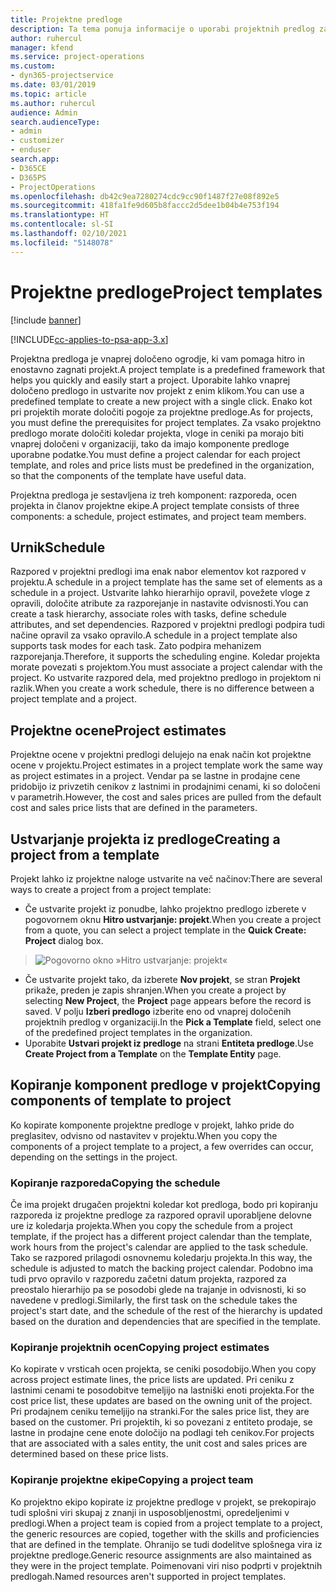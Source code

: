 ```yaml
---
title: Projektne predloge
description: Ta tema ponuja informacije o uporabi projektnih predlog za hitro nastavitev projekta.
author: ruhercul
manager: kfend
ms.service: project-operations
ms.custom:
- dyn365-projectservice
ms.date: 03/01/2019
ms.topic: article
ms.author: ruhercul
audience: Admin
search.audienceType:
- admin
- customizer
- enduser
search.app:
- D365CE
- D365PS
- ProjectOperations
ms.openlocfilehash: db42c9ea7280274cdc9cc90f1487f27e08f892e5
ms.sourcegitcommit: 418fa1fe9d605b8faccc2d5dee1b04b4e753f194
ms.translationtype: HT
ms.contentlocale: sl-SI
ms.lasthandoff: 02/10/2021
ms.locfileid: "5148078"
---
```

# <a name="project-templates"></a><span data-ttu-id="3209e-103">Projektne predloge</span><span class="sxs-lookup"><span data-stu-id="3209e-103">Project templates</span></span> 

[!include [banner](../includes/psa-now-project-operations.md)]

[!INCLUDE[cc-applies-to-psa-app-3.x](../includes/cc-applies-to-psa-app-3x.md)]

<span data-ttu-id="3209e-104">Projektna predloga je vnaprej določeno ogrodje, ki vam pomaga hitro in enostavno zagnati projekt.</span><span class="sxs-lookup"><span data-stu-id="3209e-104">A project template is a predefined framework that helps you quickly and easily start a project.</span></span> <span data-ttu-id="3209e-105">Uporabite lahko vnaprej določeno predlogo in ustvarite nov projekt z enim klikom.</span><span class="sxs-lookup"><span data-stu-id="3209e-105">You can use a predefined template to create a new project with a single click.</span></span> <span data-ttu-id="3209e-106">Enako kot pri projektih morate določiti pogoje za projektne predloge.</span><span class="sxs-lookup"><span data-stu-id="3209e-106">As for projects, you must define the prerequisites for project templates.</span></span> <span data-ttu-id="3209e-107">Za vsako projektno predlogo morate določiti koledar projekta, vloge in ceniki pa morajo biti vnaprej določeni v organizaciji, tako da imajo komponente predloge uporabne podatke.</span><span class="sxs-lookup"><span data-stu-id="3209e-107">You must define a project calendar for each project template, and roles and price lists must be predefined in the organization, so that the components of the template have useful data.</span></span>

<span data-ttu-id="3209e-108">Projektna predloga je sestavljena iz treh komponent: razporeda, ocen projekta in članov projektne ekipe.</span><span class="sxs-lookup"><span data-stu-id="3209e-108">A project template consists of three components: a schedule, project estimates, and project team members.</span></span>

## <a name="schedule"></a><span data-ttu-id="3209e-109">Urnik</span><span class="sxs-lookup"><span data-stu-id="3209e-109">Schedule</span></span>

<span data-ttu-id="3209e-110">Razpored v projektni predlogi ima enak nabor elementov kot razpored v projektu.</span><span class="sxs-lookup"><span data-stu-id="3209e-110">A schedule in a project template has the same set of elements as a schedule in a project.</span></span> <span data-ttu-id="3209e-111">Ustvarite lahko hierarhijo opravil, povežete vloge z opravili, določite atribute za razporejanje in nastavite odvisnosti.</span><span class="sxs-lookup"><span data-stu-id="3209e-111">You can create a task hierarchy, associate roles with tasks, define schedule attributes, and set dependencies.</span></span> <span data-ttu-id="3209e-112">Razpored v projektni predlogi podpira tudi načine opravil za vsako opravilo.</span><span class="sxs-lookup"><span data-stu-id="3209e-112">A schedule in a project template also supports task modes for each task.</span></span> <span data-ttu-id="3209e-113">Zato podpira mehanizem razporejanja.</span><span class="sxs-lookup"><span data-stu-id="3209e-113">Therefore, it supports the scheduling engine.</span></span> <span data-ttu-id="3209e-114">Koledar projekta morate povezati s projektom.</span><span class="sxs-lookup"><span data-stu-id="3209e-114">You must associate a project calendar with the project.</span></span> <span data-ttu-id="3209e-115">Ko ustvarite razpored dela, med projektno predlogo in projektom ni razlik.</span><span class="sxs-lookup"><span data-stu-id="3209e-115">When you create a work schedule, there is no difference between a project template and a project.</span></span>

## <a name="project-estimates"></a><span data-ttu-id="3209e-116">Projektne ocene</span><span class="sxs-lookup"><span data-stu-id="3209e-116">Project estimates</span></span>

<span data-ttu-id="3209e-117">Projektne ocene v projektni predlogi delujejo na enak način kot projektne ocene v projektu.</span><span class="sxs-lookup"><span data-stu-id="3209e-117">Project estimates in a project template work the same way as project estimates in a project.</span></span> <span data-ttu-id="3209e-118">Vendar pa se lastne in prodajne cene pridobijo iz privzetih cenikov z lastnimi in prodajnimi cenami, ki so določeni v parametrih.</span><span class="sxs-lookup"><span data-stu-id="3209e-118">However, the cost and sales prices are pulled from the default cost and sales price lists that are defined in the parameters.</span></span>

## <a name="creating-a-project-from-a-template"></a><span data-ttu-id="3209e-119">Ustvarjanje projekta iz predloge</span><span class="sxs-lookup"><span data-stu-id="3209e-119">Creating a project from a template</span></span>
 
<span data-ttu-id="3209e-120">Projekt lahko iz projektne naloge ustvarite na več načinov:</span><span class="sxs-lookup"><span data-stu-id="3209e-120">There are several ways to create a project from a project template:</span></span>

- <span data-ttu-id="3209e-121">Če ustvarite projekt iz ponudbe, lahko projektno predlogo izberete v pogovornem oknu **Hitro ustvarjanje: projekt**.</span><span class="sxs-lookup"><span data-stu-id="3209e-121">When you create a project from a quote, you can select a project template in the **Quick Create: Project** dialog box.</span></span>

> ![Pogovorno okno »Hitro ustvarjanje: projekt«](media/project-11.png)

- <span data-ttu-id="3209e-123">Če ustvarite projekt tako, da izberete **Nov projekt**, se stran **Projekt** prikaže, preden je zapis shranjen.</span><span class="sxs-lookup"><span data-stu-id="3209e-123">When you create a project by selecting **New Project**, the **Project** page appears before the record is saved.</span></span> <span data-ttu-id="3209e-124">V polju **Izberi predlogo** izberite eno od vnaprej določenih projektnih predlog v organizaciji.</span><span class="sxs-lookup"><span data-stu-id="3209e-124">In the **Pick a Template** field, select one of the predefined project templates in the organization.</span></span>
- <span data-ttu-id="3209e-125">Uporabite **Ustvari projekt iz predloge** na strani **Entiteta predloge**.</span><span class="sxs-lookup"><span data-stu-id="3209e-125">Use **Create Project from a Template** on the **Template Entity** page.</span></span>

## <a name="copying-components-of-template-to-project"></a><span data-ttu-id="3209e-126">Kopiranje komponent predloge v projekt</span><span class="sxs-lookup"><span data-stu-id="3209e-126">Copying components of template to project</span></span>

<span data-ttu-id="3209e-127">Ko kopirate komponente projektne predloge v projekt, lahko pride do preglasitev, odvisno od nastavitev v projektu.</span><span class="sxs-lookup"><span data-stu-id="3209e-127">When you copy the components of a project template to a project, a few overrides can occur, depending on the settings in the project.</span></span>

### <a name="copying-the-schedule"></a><span data-ttu-id="3209e-128">Kopiranje razporeda</span><span class="sxs-lookup"><span data-stu-id="3209e-128">Copying the schedule</span></span>

<span data-ttu-id="3209e-129">Če ima projekt drugačen projektni koledar kot predloga, bodo pri kopiranju razporeda iz projektne predloge za razpored opravil uporabljene delovne ure iz koledarja projekta.</span><span class="sxs-lookup"><span data-stu-id="3209e-129">When you copy the schedule from a project template, if the project has a different project calendar than the template, work hours from the project's calendar are applied to the task schedule.</span></span> <span data-ttu-id="3209e-130">Tako se razpored prilagodi osnovnemu koledarju projekta.</span><span class="sxs-lookup"><span data-stu-id="3209e-130">In this way, the schedule is adjusted to match the backing project calendar.</span></span> <span data-ttu-id="3209e-131">Podobno ima tudi prvo opravilo v razporedu začetni datum projekta, razpored za preostalo hierarhijo pa se posodobi glede na trajanje in odvisnosti, ki so navedene v predlogi.</span><span class="sxs-lookup"><span data-stu-id="3209e-131">Similarly, the first task on the schedule takes the project's start date, and the schedule of the rest of the hierarchy is updated based on the duration and dependencies that are specified in the template.</span></span> 

### <a name="copying-project-estimates"></a><span data-ttu-id="3209e-132">Kopiranje projektnih ocen</span><span class="sxs-lookup"><span data-stu-id="3209e-132">Copying project estimates</span></span> 

<span data-ttu-id="3209e-133">Ko kopirate v vrsticah ocen projekta, se ceniki posodobijo.</span><span class="sxs-lookup"><span data-stu-id="3209e-133">When you copy across project estimate lines, the price lists are updated.</span></span> <span data-ttu-id="3209e-134">Pri ceniku z lastnimi cenami te posodobitve temeljijo na lastniški enoti projekta.</span><span class="sxs-lookup"><span data-stu-id="3209e-134">For the cost price list, these updates are based on the owning unit of the project.</span></span> <span data-ttu-id="3209e-135">Pri prodajnem ceniku temeljijo na stranki.</span><span class="sxs-lookup"><span data-stu-id="3209e-135">For the sales price list, they are based on the customer.</span></span> <span data-ttu-id="3209e-136">Pri projektih, ki so povezani z entiteto prodaje, se lastne in prodajne cene enote določijo na podlagi teh cenikov.</span><span class="sxs-lookup"><span data-stu-id="3209e-136">For projects that are associated with a sales entity, the unit cost and sales prices are determined based on these price lists.</span></span>

### <a name="copying-a-project-team"></a><span data-ttu-id="3209e-137">Kopiranje projektne ekipe</span><span class="sxs-lookup"><span data-stu-id="3209e-137">Copying a project team</span></span>

<span data-ttu-id="3209e-138">Ko projektno ekipo kopirate iz projektne predloge v projekt, se prekopirajo tudi splošni viri skupaj z znanji in usposobljenostmi, opredeljenimi v predlogi.</span><span class="sxs-lookup"><span data-stu-id="3209e-138">When a project team is copied from a project template to a project, the generic resources are copied, together with the skills and proficiencies that are defined in the template.</span></span> <span data-ttu-id="3209e-139">Ohranijo se tudi dodelitve splošnega vira iz projektne predloge.</span><span class="sxs-lookup"><span data-stu-id="3209e-139">Generic resource assignments are also maintained as they were in the project template.</span></span> <span data-ttu-id="3209e-140">Poimenovani viri niso podprti v projektnih predlogah.</span><span class="sxs-lookup"><span data-stu-id="3209e-140">Named resources aren't supported in project templates.</span></span>
